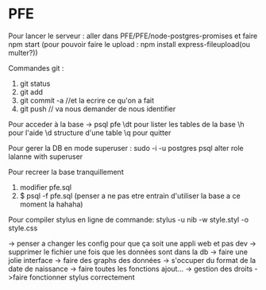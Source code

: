 # PFE


Pour lancer le serveur :
aller dans PFE/PFE/node-postgres-promises et faire npm start
(pour pouvoir faire le upload : npm install express-fileupload(ou multer?))


Commandes git :
1. git status
2. git add <les nouveaux fichiers>
3. git commit -a //et la ecrire ce qu'on a fait
4. git push // va nous demander de nous identifier


Pour acceder à la base -> psql pfe
\dt pour lister les tables de la base
\h pour l'aide
\d <table> structure d'une table
\q pour quitter

Pour gerer la DB en mode superuser :
sudo -i -u postgres
psql
alter role lalanne with superuser

Pour recreer la base tranquillement
1. modifier pfe.sql
2. $ psql -f pfe.sql (penser a ne pas etre entrain d'utiliser la base a ce moment la hahaha)

Pour compiler stylus en ligne de commande:
stylus -u nib -w style.styl -o style.css



-> penser a changer les config pour que ça soit une appli web et pas dev
-> supprimer le fichier une fois que les données sont dans la db
-> faire une jolie interface
-> faire des graphs des données
-> s'occuper du format de la date de naissance
-> faire toutes les fonctions ajout...
-> gestion des droits
->faire fonctionner stylus correctement

